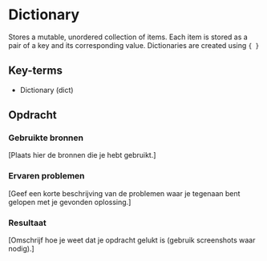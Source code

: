 # Dictionary 

Stores a mutable, unordered collection of items. Each item is stored as a pair of a key and its corresponding value. Dictionaries are created using `{ }`

## Key-terms
- Dictionary (dict)

## Opdracht
### Gebruikte bronnen
[Plaats hier de bronnen die je hebt gebruikt.]

### Ervaren problemen
[Geef een korte beschrijving van de problemen waar je tegenaan bent gelopen met je gevonden oplossing.]

### Resultaat
[Omschrijf hoe je weet dat je opdracht gelukt is (gebruik screenshots waar nodig).]
